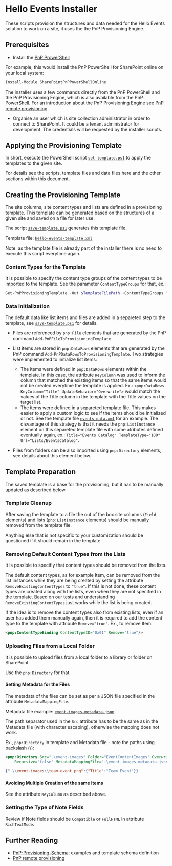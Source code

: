 # Hello Events Installer

These scripts provision the structures and data needed for the Hello Events solution to work on a site, it uses the the PnP Provisioning Engine.

## Prerequisites

* Install the [PnP ProwerShell](https://docs.microsoft.com/en-us/powershell/sharepoint/sharepoint-pnp/sharepoint-pnp-cmdlets?view=sharepoint-ps#installation)

For example, this would install the PnP PowerShell for SharePoint online on your local system:

```PowerShell
Install-Module SharePointPnPPowerShellOnline
```

The installer uses a few commands directly from the PnP PowerShell and the PnP Provisioning Engine, which is also available from the PnP PowerShell. For an introduction about the PnP Provisioning Engine see [PnP remote provisioning](https://docs.microsoft.com/en-us/sharepoint/dev/solution-guidance/pnp-remote-provisioning).

* Organise an user which is site collection administrator in order to connect to SharePoint. It could be a tenant administrator for development. The credentials will be requested by the installer scripts.

## Applying the Provisioning Template

In short, execute the PowerShell script [`set-template.ps1`](./set-template.ps1) to apply the templates to the given site.

For details see the scripts, template files and data files here and the other sections within this document.

## Creating the Provisioning Template

The site columns, site content types and lists are defined in a provisioning template. This template can be generated based on the structures of a given site and saved on a file for later use.

The script [`save-template.ps1`](./save-template.ps1) generates this template file.

Template file: [`hello-events-template.xml`](./hello-events-template.xml)

Note: as the template file is already part of the installer there is no need to execute this script everytime again.

### Content Types for the Template

It is possible to specify the content type groups of the content types to be imported to the template. See the parameter `ContentTypeGroups` for that, ex.:

```PowerShell
Get-PnPProvisioningTemplate -Out $TemplateFilePath -ContentTypeGroups "_Hello Events"
```

### Data Initialization

The default data like list items and files are added in a separeted step to the template, see [`save-template.ps1`](./save-template.ps1) for details.

* Files are referenced by `pnp:File` elements that are generated by the PnP command `Add-PnPFileToProvisioningTemplate`

* List items are stored in `pnp:DataRows` elements that are generated by the PnP command `Add-PnPDataRowsToProvisioningTemplate`. Two strategies were implemented to initialize list items:
  * The items were defined in `pnp:DataRows` elements within the template. In this case, the attribute `KeyColumn` was used to inform the column that matched the existing items so that the same items would not be created everytime the template is applied. Ex.: `<pnp:DataRows KeyColumn="Title" UpdateBehavior="Overwrite">` would match the values of the Title column in the template with the Title values on the target list.
  * The items were defined in a separeted template file. This makes easier to apply a custom logic to see if the items should be initialized or not. See the template file [`events-data.xml`](./events-data.xml) for an example. The disvantage of this strategy is that it needs the `pnp:ListInstance` element on this separeted template file with some atributes defined eventually again, ex.: `Title="Events Catalog" TemplateType="100" Url="Lists/EventsCatalog"`.

* Files from folders can be also imported using `pnp:Directory` elements, see details about this element below.

## Template Preparation

The saved template is a base for the provisioning, but it has to be manually updated as described below.

### Template Cleanup

After saving the template to a file the out of the box site columns (`Field` elements) and lists (`pnp:ListInstance` elements) should be manually removed from the template file.

Anything else that is not specific to your customization should be questioned if it should remain in the template.

### Removing Default Content Types from the Lists

It is possible to specifiy that content types should be removed from the lists.

The default content types, as for example Item, can be removed from the list instances while they are being created by setting the attribute `RemoveExistingContentTypes` to `"true"`. If this is not done, these content types are created along with the lists, even when they are not specified in the template. Based on our tests and understanding `RemoveExistingContentTypes` just works while the list is being created.

If the idea is to remove the content types also from existing lists, even if an user has added them manually again, then it is required to add the content type to the template with attribute `Remove="true"`. Ex., to remove Item:

```Xml
<pnp:ContentTypeBinding ContentTypeID="0x01" Remove="true"/>
```

### Uploading Files from a Local Folder

It is possible to upload files from a local folder to a library or folder on SharePoint.

Use the `pnp:Directory` for that.

#### Setting Metadata for the Files

The metadata of the files can be set as per a JSON file specified in the attribute `MetadataMappingFile`.

Metadata file example: [`event-images-metadata.json`](./event-images-metadata.json)

The path separator used in the `Src` attribute has to be the same as in the Metadata file (with character escaping), otherwise the mapping does not work. 

Ex., `pnp:Directory` in template and Metadata file - note the paths using backslash (\\):

```Xml
<pnp:Directory Src=".\event-images" Folder="EventContentImages" Overwrite="true"
    Recursive="false" MetadataMappingFile=".\event-images-metadata.json" />
```

```JSON
{".\\event-images\\team-event.png":{"Title":"Team Event"}}
```

#### Avoiding Multiple Creation of the same Items

See the attribute `KeyColumn` as described above.

### Setting the Type of Note Fields

Review if Note fields should be `Compatible` or `FullHTML` in attribute `RichTextMode`.

## Further Reading

* [PnP-Provisioning-Schema](https://github.com/SharePoint/PnP-Provisioning-Schema/): examples and template schema definition
* [PnP remote provisioning](https://docs.microsoft.com/en-us/sharepoint/dev/solution-guidance/pnp-remote-provisioning)
